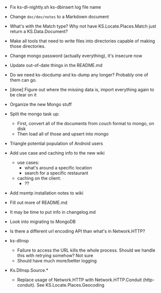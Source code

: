 - Fix ks-dl-nightly.sh ks-dbinsert log file name
- Change `doc/dev/notes` to a Markdown document
- What's with the Match type? Why not have KS.Locate.Places.Match just return a KS.Data.Document?
- Make all tools that need to write files into directories capable of making those directories.
- Change mongo password (actually everything), it's insecure now
- Update out-of-date things in the README.md
- Do we need ks-docdump and ks-dump any longer? Probably one of them can go.
- [done] Figure out where the missing data is, import everything again to be clear on it
- Organize the new Mongo stuff
- Split the mongo task up:
   - First, convert all of the documents from couch format to mongo, on disk
   - Then load all of those and upsert into mongo

- Triangle potential population of Android users
- Add use case and caching info to the new wiki
   - use cases:
      - what's around a specific location
      - search for a specific restaurant
   - caching on the client:
      - ??
- Add msmtp installation notes to wiki

- Fill out more of README.md
- It may be time to put info in changelog.md
- Look into migrating to MongoDB
- Is there a different url encoding API than what's in Network.HTTP?
- ks-dlinsp
   - Failure to access the URL kills the whole process. Should we handle this with retrying somehow? Not sure
   - Should have much more/better logging
- Ks.DlInsp.Source.*
   - Replace usage of Network.HTTP with Network.HTTP.Conduit
     (http-conduit). See KS.Locate.Places.Geocoding
